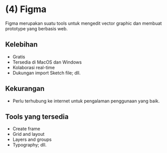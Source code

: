 # (4) Figma

Figma merupakan suatu tools untuk mengedit vector graphic dan membuat prototype yang berbasis web.

## Kelebihan

- Gratis
- Tersedia di MacOS dan Windows
- Kolaborasi real-time
- Dukungan import Sketch file; dll.

## Kekurangan

- Perlu terhubung ke internet untuk pengalaman penggunaan yang baik.

## Tools yang tersedia

- Create frame
- Grid and layout
- Layers and groups
- Typography; dll.
